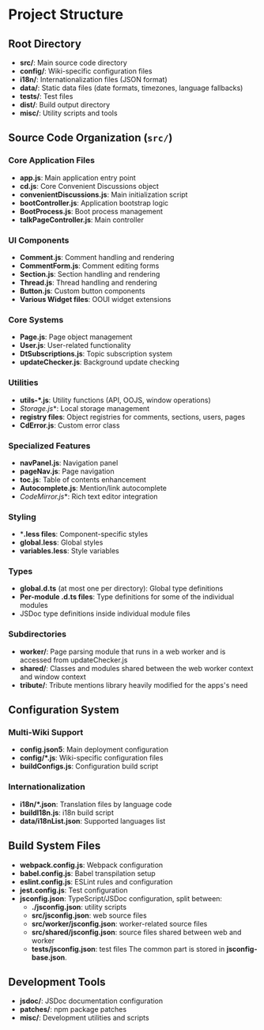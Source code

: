 # Project Structure

## Root Directory

- **src/**: Main source code directory
- **config/**: Wiki-specific configuration files
- **i18n/**: Internationalization files (JSON format)
- **data/**: Static data files (date formats, timezones, language fallbacks)
- **tests/**: Test files
- **dist/**: Build output directory
- **misc/**: Utility scripts and tools

## Source Code Organization (`src/`)

### Core Application Files

- **app.js**: Main application entry point
- **cd.js**: Core Convenient Discussions object
- **convenientDiscussions.js**: Main initialization script
- **bootController.js**: Application bootstrap logic
- **BootProcess.js**: Boot process management
- **talkPageController.js**: Main controller

### UI Components

- **Comment.js**: Comment handling and rendering
- **CommentForm.js**: Comment editing forms
- **Section.js**: Section handling and rendering
- **Thread.js**: Thread handling and rendering
- **Button.js**: Custom button components
- **Various Widget files**: OOUI widget extensions

### Core Systems

- **Page.js**: Page object management
- **User.js**: User-related functionality
- **DtSubscriptions.js**: Topic subscription system
- **updateChecker.js**: Background update checking

### Utilities

- **utils-*.js**: Utility functions (API, OOJS, window operations)
- **Storage*.js**: Local storage management
- **registry files**: Object registries for comments, sections, users, pages
- **CdError.js**: Custom error class

### Specialized Features

- **navPanel.js**: Navigation panel
- **pageNav.js**: Page navigation
- **toc.js**: Table of contents enhancement
- **Autocomplete.js**: Mention/link autocomplete
- **CodeMirror*.js**: Rich text editor integration

### Styling

- ***.less files**: Component-specific styles
- **global.less**: Global styles
- **variables.less**: Style variables

### Types

- **global.d.ts** (at most one per directory): Global type definitions
- **Per-module .d.ts files**: Type definitions for some of the individual modules
- JSDoc type definitions inside individual module files

### Subdirectories

- **worker/**: Page parsing module that runs in a web worker and is accessed from updateChecker.js
- **shared/**: Classes and modules shared between the web worker context and window context
- **tribute/**: Tribute mentions library heavily modified for the apps's need

## Configuration System

### Multi-Wiki Support

- **config.json5**: Main deployment configuration
- **config/*.js**: Wiki-specific configuration files
- **buildConfigs.js**: Configuration build script

### Internationalization

- **i18n/*.json**: Translation files by language code
- **buildI18n.js**: i18n build script
- **data/i18nList.json**: Supported languages list

## Build System Files

- **webpack.config.js**: Webpack configuration
- **babel.config.js**: Babel transpilation setup
- **eslint.config.js**: ESLint rules and configuration
- **jest.config.js**: Test configuration
- **jsconfig.json**: TypeScript/JSDoc configuration, split between:
  - **./jsconfig.json**: utility scripts
  - **src/jsconfig.json**: web source files
  - **src/worker/jsconfig.json**: worker-related source files
  - **src/shared/jsconfig.json**: source files shared between web and worker
  - **tests/jsconfig.json**: test files
  The common part is stored in **jsconfig-base.json**.

## Development Tools

- **jsdoc/**: JSDoc documentation configuration
- **patches/**: npm package patches
- **misc/**: Development utilities and scripts
